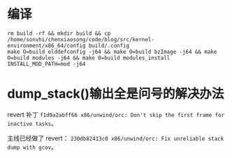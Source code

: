 # 

# 编译

```shell
rm build -rf && mkdir build && cp /home/sonvhi/chenxiaosong/code/blog/src/kernel-environment/x86_64/config build/.config
make O=build olddefconfig -j64 && make O=build bzImage -j64 && make O=build modules -j64 && make O=build modules_install INSTALL_MOD_PATH=mod -j64
```

# dump_stack()输出全是问号的解决办法

revert 补丁 `f1d9a2abff66 x86/unwind/orc: Don't skip the first frame for inactive tasks`。

主线已经做了 revert： `230db82413c0 x86/unwind/orc: Fix unreliable stack dump with gcov`。